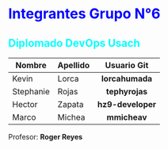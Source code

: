 # <span style="color: blue;">Integrantes __Grupo N°6__</span>
## <span style="color: cyan;">Diplomado DevOps Usach</span>


| Nombre | Apellido | Usuario Git |
| ------------- | ------------- |:-------------:|
| Kevin | Lorca | **lorcahumada** |
| Stephanie | Rojas | **tephyrojas** |
| Hector | Zapata | **hz9-developer** |
| Marco | Michea | **mmicheav** |


Profesor: **Roger Reyes**